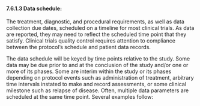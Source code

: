 #### 7.6.1.3 Data schedule:

The treatment, diagnostic, and procedural requirements, as well as data collection due dates, scheduled on a timeline for most clinical trials. As data are reported, they may need to reflect the scheduled time point that they satisfy. Clinical trials quality control requires attention to compliance between the protocol’s schedule and patient data records.

The data schedule will be keyed by time points relative to the study. Some data may be due prior to and at the conclusion of the study and/or one or more of its phases. Some are interim within the study or its phases depending on protocol events such as administration of treatment, arbitrary time intervals instated to make and record assessments, or some clinical milestone such as relapse of disease. Often, multiple data parameters are scheduled at the same time point. Several examples follow:
